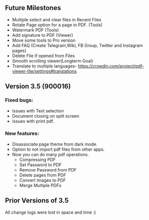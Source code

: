 ## Future Milestones
* Multiple select and clear files in Recent Files 
* Rotate Page option for a page in PDF. (Tools)
* Watermark PDF (Tools)
* Add signature to PDF (Viewer)
* Move some tools to Pro version 
* Add FAQ (Create Telegram,Wiki, FB Group, Twitter and Instagram pages)
* Delete File if opened from Files
* Smooth scrolling viewer(Longterm Goal)
* Translate to multiple languages- https://crowdin.com/project/pdf-viewer-lite/settings#translations

## Version 3.5 (900016)
### Fixed bugs:
* Issues with Text selection
* Document closing on split screen 
* Issues with print pdf.

### New features:
* Disassociate page theme from dark mode. 
* Option to not import pdf files from other apps.
* Now you can do many pdf operations. 
  - Compressing PDF
  - Set Password to PDF
  - Remove Password from PDF
  - Delete pages from PDF 
  - Convert Images to PDF
  - Merge Multiple PDFs
  

## Prior Versions of 3.5
All change logs were lost in space and time :)